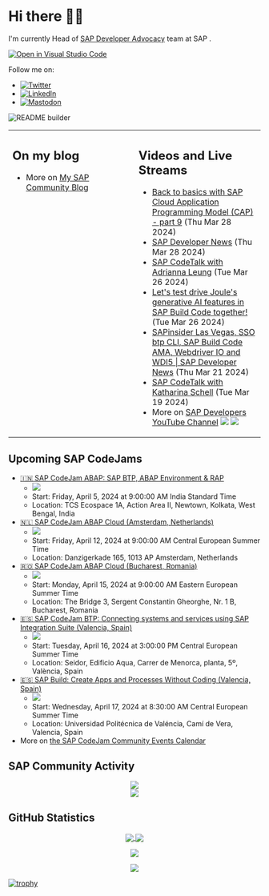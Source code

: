 
# Hi there 👋🏼

I'm currently Head of [SAP Developer Advocacy](https://developers.sap.com/developer-advocates.html) team at SAP .

[![Open in Visual Studio Code](https://img.shields.io/badge/Made%20for-VSCode-1f425f.svg)](https://github.dev/jung-thomas/jung-thomas)

Follow me on:
- <a href="https://twitter.com/thomas_jung"><img alt="Twitter" src="https://img.shields.io/badge/thomas_jung-%231DA1F2.svg?style=for-the-badge&logo=Twitter&logoColor=white"/></a>
- <a href="https://www.linkedin.com/in/thomasjungsap/"><img alt="LinkedIn" src="https://img.shields.io/badge/linkedin-%230077B5.svg?style=for-the-badge&logo=linkedin&logoColor=white"/></a>
- <a rel="me" href="https://mastodon.cloud/@thomas_jung"><img alt="Mastodon" src="https://img.shields.io/mastodon/follow/109262551990174478?domain=https%3A%2F%2Fmastodon.cloud%2F&style=social"/></a>

![README builder](https://github.com/jung-thomas/jung-thomas/workflows/README%20builder/badge.svg)

<table><tr><td valign="top" width="50%">
 
## On my blog
- More on [My SAP Community Blog](https://community.sap.com/t5/user/viewprofilepage/user-id/139)
</td>
  
<td valign="top" width="50%">
  
## Videos and Live Streams
- [Back to basics with SAP Cloud Application Programming Model (CAP) - part 9](https://www.youtube.com/watch?v=t5yt4LoO7to) (Thu Mar 28 2024)
- [SAP Developer News](https://www.youtube.com/watch?v=ucuHGmu8xqE) (Thu Mar 28 2024)
- [SAP CodeTalk with Adrianna Leung](https://www.youtube.com/watch?v=js0QtXMAC90) (Tue Mar 26 2024)
- [Let's test drive Joule's generative AI features in SAP Build Code together!](https://www.youtube.com/watch?v=EpuVqWDT2hw) (Tue Mar 26 2024)
- [SAPinsider Las Vegas, SSO btp CLI, SAP Build Code AMA, Webdriver IO and WDI5 | SAP Developer News](https://www.youtube.com/watch?v=tLkKFTSK8tY) (Thu Mar 21 2024)
- [SAP CodeTalk with Katharina Schell](https://www.youtube.com/watch?v=-MSvDB2dy3A) (Tue Mar 19 2024)
- More on [SAP Developers YouTube Channel](https://www.youtube.com/channel/UCNfmelKDrvRmjYwSi9yvrMg) ![](https://img.shields.io/youtube/channel/views/UCNfmelKDrvRmjYwSi9yvrMg) ![](https://img.shields.io/youtube/channel/subscribers/UCNfmelKDrvRmjYwSi9yvrMg)
</td></tr></table>

## Upcoming SAP CodeJams
- [🇮🇳 SAP CodeJam ABAP: SAP BTP, ABAP Environment & RAP](https://community.sap.com/t5/sap-codejam/sap-codejam-abap-sap-btp-abap-environment-amp-rap/ev-p/13642504)
  - <img src="https://community.sap.com/t5/image/serverpage/image-id/82797i418D88CB8F0D24D3/image-size/thumb?v=v2&px=150" />
  - Start: Friday, April 5, 2024 at 9:00:00 AM India Standard Time
  - Location: TCS Ecospace 1A, Action Area II, Newtown, Kolkata, West Bengal, India
- [🇳🇱 SAP CodeJam ABAP Cloud (Amsterdam, Netherlands)](https://community.sap.com/t5/sap-codejam/sap-codejam-abap-cloud-amsterdam-netherlands/ev-p/13623951)
  - <img src="https://community.sap.com/t5/image/serverpage/image-id/73480i19DF32BAF066C04C/image-size/thumb?v=v2&px=150" />
  - Start: Friday, April 12, 2024 at 9:00:00 AM Central European Summer Time
  - Location: Danzigerkade 165, 1013 AP Amsterdam, Netherlands
- [🇷🇴 SAP CodeJam ABAP Cloud (Bucharest, Romania)](https://community.sap.com/t5/sap-codejam/sap-codejam-abap-cloud-bucharest-romania/ev-p/13622700)
  - <img src="https://community.sap.com/t5/image/serverpage/image-id/72847i50FD9269B8F30F4B/image-size/thumb?v=v2&px=150" />
  - Start: Monday, April 15, 2024 at 9:00:00 AM Eastern European Summer Time
  - Location: The Bridge 3,  Sergent Constantin Gheorghe, Nr. 1 B, Bucharest, Romania
- [🇪🇸 SAP CodeJam BTP: Connecting systems and services using SAP Integration Suite (Valencia, Spain)](https://community.sap.com/t5/sap-codejam/sap-codejam-btp-connecting-systems-and-services-using-sap-integration-suite/ev-p/13635827)
  - <img src="https://community.sap.com/t5/image/serverpage/image-id/45559i09C35E9742FB0F67/image-size/thumb?v=v2&px=150" />
  - Start: Tuesday, April 16, 2024 at 3:00:00 PM Central European Summer Time
  - Location: Seidor, Edificio Aqua, Carrer de Menorca, planta, 5º, València, Spain
- [🇪🇸 SAP Build: Create Apps and Processes Without Coding (Valencia, Spain)](https://community.sap.com/t5/sap-codejam/sap-build-create-apps-and-processes-without-coding-valencia-spain/ev-p/13628251)
  - <img src="https://community.sap.com/t5/image/serverpage/image-id/60779i762EF2904875ADCE/image-size/thumb?v=v2&px=150" />
  - Start: Wednesday, April 17, 2024 at 8:30:00 AM Central European Summer Time
  - Location: Universidad Politécnica de Valéncia, Camí de Vera, Valencia, Spain
- More on [the SAP CodeJam Community Events Calendar](https://groups.community.sap.com/t5/sap-codejam/eb-p/codejam-events)

## SAP Community Activity
<p align = "center">
<a href="https://community.sap.com/t5/user/viewprofilepage/user-id/139">
  <img align="center" src="https://devrel-tools-prod-scn-badges-srv.cfapps.eu10.hana.ondemand.com/activity/139" />
</a>
</br>
<a href="https://community.sap.com/t5/user/viewprofilepage/user-id/139">
  <img align="center" src="https://devrel-tools-prod-scn-badges-srv.cfapps.eu10.hana.ondemand.com/showcaseBadges/139/390/149/384/674/900" />
</a>
</p>

## GitHub Statistics
<p align = "center">
<a href="https://github.com/anuraghazra/github-readme-stats">
  <img align="center" src="https://github-readme-stats.vercel.app/api?username=jung-thomas&count_private=true&show_icons=true&theme=dark&line_height=27" />
</a>
<a href="https://github.com/anuraghazra/github-readme-stats">
  <img align="center" src="https://github-readme-stats.vercel.app/api/top-langs/?username=jung-thomas&show_icons=true&theme=dark" />
</a>
</p>

<p align = "center">
 <img  src="https://github-readme-streak-stats.herokuapp.com/?user=jung-thomas&show_icons=true&locale=en&layout=compact&theme=dark&line_height=0" />
</p> 

<p align = "center">
 <img src="https://activity-graph.herokuapp.com/graph?username=jung-thomas&theme=redical">
</p> 

[![trophy](https://github-profile-trophy.vercel.app/?username=jung-thomas&theme=onedark)](https://github.com/ryo-ma/github-profile-trophy)


